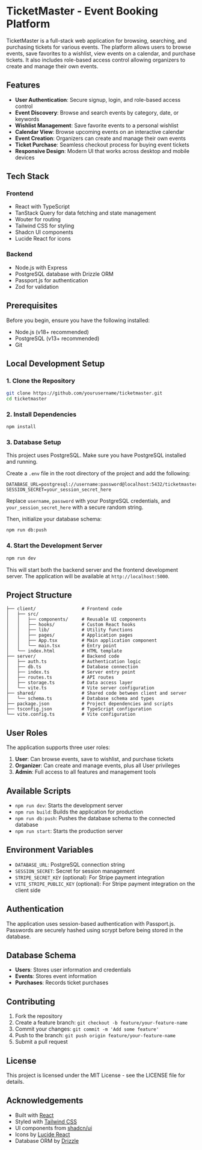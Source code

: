 # TicketMaster - Event Booking Platform

TicketMaster is a full-stack web application for browsing, searching, and purchasing tickets for various events. The platform allows users to browse events, save favorites to a wishlist, view events on a calendar, and purchase tickets. It also includes role-based access control allowing organizers to create and manage their own events.

## Features

- **User Authentication**: Secure signup, login, and role-based access control
- **Event Discovery**: Browse and search events by category, date, or keywords
- **Wishlist Management**: Save favorite events to a personal wishlist
- **Calendar View**: Browse upcoming events on an interactive calendar
- **Event Creation**: Organizers can create and manage their own events
- **Ticket Purchase**: Seamless checkout process for buying event tickets
- **Responsive Design**: Modern UI that works across desktop and mobile devices

## Tech Stack

### Frontend
- React with TypeScript
- TanStack Query for data fetching and state management
- Wouter for routing
- Tailwind CSS for styling
- Shadcn UI components
- Lucide React for icons

### Backend
- Node.js with Express
- PostgreSQL database with Drizzle ORM
- Passport.js for authentication
- Zod for validation

## Prerequisites

Before you begin, ensure you have the following installed:
- Node.js (v18+ recommended)
- PostgreSQL (v13+ recommended)
- Git

## Local Development Setup

### 1. Clone the Repository

```bash
git clone https://github.com/yourusername/ticketmaster.git
cd ticketmaster
```

### 2. Install Dependencies

```bash
npm install
```

### 3. Database Setup

This project uses PostgreSQL. Make sure you have PostgreSQL installed and running.

Create a `.env` file in the root directory of the project and add the following:

```
DATABASE_URL=postgresql://username:password@localhost:5432/ticketmaster
SESSION_SECRET=your_session_secret_here
```

Replace `username`, `password` with your PostgreSQL credentials, and `your_session_secret_here` with a secure random string.

Then, initialize your database schema:

```bash
npm run db:push
```

### 4. Start the Development Server

```bash
npm run dev
```

This will start both the backend server and the frontend development server. The application will be available at `http://localhost:5000`.

## Project Structure

```
├── client/                 # Frontend code
│   ├── src/
│   │   ├── components/     # Reusable UI components
│   │   ├── hooks/          # Custom React hooks
│   │   ├── lib/            # Utility functions
│   │   ├── pages/          # Application pages
│   │   ├── App.tsx         # Main application component
│   │   └── main.tsx        # Entry point
│   └── index.html          # HTML template
├── server/                 # Backend code
│   ├── auth.ts             # Authentication logic
│   ├── db.ts               # Database connection
│   ├── index.ts            # Server entry point
│   ├── routes.ts           # API routes
│   ├── storage.ts          # Data access layer
│   └── vite.ts             # Vite server configuration
├── shared/                 # Shared code between client and server
│   └── schema.ts           # Database schema and types
├── package.json            # Project dependencies and scripts
├── tsconfig.json           # TypeScript configuration
└── vite.config.ts          # Vite configuration
```

## User Roles

The application supports three user roles:

1. **User**: Can browse events, save to wishlist, and purchase tickets
2. **Organizer**: Can create and manage events, plus all User privileges
3. **Admin**: Full access to all features and management tools

## Available Scripts

- `npm run dev`: Starts the development server
- `npm run build`: Builds the application for production
- `npm run db:push`: Pushes the database schema to the connected database
- `npm run start`: Starts the production server

## Environment Variables

- `DATABASE_URL`: PostgreSQL connection string
- `SESSION_SECRET`: Secret for session management
- `STRIPE_SECRET_KEY` (optional): For Stripe payment integration
- `VITE_STRIPE_PUBLIC_KEY` (optional): For Stripe payment integration on the client side

## Authentication

The application uses session-based authentication with Passport.js. Passwords are securely hashed using scrypt before being stored in the database.

## Database Schema

- **Users**: Stores user information and credentials
- **Events**: Stores event information
- **Purchases**: Records ticket purchases

## Contributing

1. Fork the repository
2. Create a feature branch: `git checkout -b feature/your-feature-name`
3. Commit your changes: `git commit -m 'Add some feature'`
4. Push to the branch: `git push origin feature/your-feature-name`
5. Submit a pull request

## License

This project is licensed under the MIT License - see the LICENSE file for details.

## Acknowledgements

- Built with [React](https://reactjs.org/)
- Styled with [Tailwind CSS](https://tailwindcss.com/)
- UI components from [shadcn/ui](https://ui.shadcn.com/)
- Icons by [Lucide React](https://lucide.dev/)
- Database ORM by [Drizzle](https://orm.drizzle.team/)